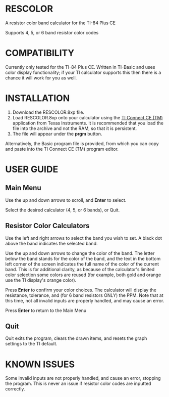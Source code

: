 # RESCOLOR
A resistor color band calculator for the TI-84 Plus CE

Supports 4, 5, or 6 band resistor color codes

# COMPATIBILITY
Currently only tested for the TI-84 Plus CE.
Written in TI-Basic and uses color display functionality; if your TI calculator supports this then there is a chance it will work for you as well.

# INSTALLATION
1. Download the RESCOLOR.8xp file.
2. Load RESCOLOR.8xp onto your calculator using the [TI Connect CE (TM)](https://education.ti.com/en/products/computer-software/ti-connect-ce-sw) application from Texas Instruments. It is recommended that you load the file into the archive and not the RAM, so that it is persistent.
3. The file will appear under the **prgm** button.

Alternatively, the Basic program file is provided, from which you can copy and paste into the TI Connect CE (TM) program editor.

# USER GUIDE
## Main Menu
Use the up and down arrows to scroll, and **Enter** to select.

Select the desired calculator (4, 5, or 6 bands), or Quit.

## Resistor Color Calculators
Use the left and right arrows to select the band you wish to set. A black dot above the band indicates the selected band.

Use the up and down arrows to change the color of the band. The letter below the band stands for the color of the band, and the text in the bottom left corner of the screen indicates the full name of the color of the current band. This is for additional clarity, as because of the calculator's limited color selection some colors are reused (for example, both gold and orange use the TI display's orange color).

Press **Enter** to confirm your color choices. The calculator will display the resistance, tolerance, and (for 6 band resistors ONLY) the PPM. Note that at this time, not all invalid inputs are properly handled, and may cause an error.

Press **Enter** to return to the Main Menu

## Quit
Quit exits the program, clears the drawn items, and resets the graph settings to the TI default.

# KNOWN ISSUES
Some invalid inputs are not properly handled, and cause an error, stopping the program. This is never an issue if resistor color codes are inputted correctly.
